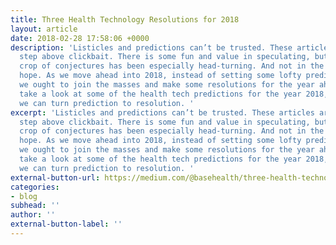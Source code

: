 ```yaml
---
title: Three Health Technology Resolutions for 2018
layout: article
date: 2018-02-28 17:58:06 +0000
description: 'Listicles and predictions can’t be trusted. These articles are one small
  step above clickbait. There is some fun and value in speculating, but this year’s
  crop of conjectures has been especially head-turning. And not in the way you might
  hope. As we move ahead into 2018, instead of setting some lofty predictions, perhaps
  we ought to join the masses and make some resolutions for the year ahead. Let’s
  take a look at some of the health tech predictions for the year 2018, and see where
  we can turn prediction to resolution. '
excerpt: 'Listicles and predictions can’t be trusted. These articles are one small
  step above clickbait. There is some fun and value in speculating, but this year’s
  crop of conjectures has been especially head-turning. And not in the way you might
  hope. As we move ahead into 2018, instead of setting some lofty predictions, perhaps
  we ought to join the masses and make some resolutions for the year ahead. Let’s
  take a look at some of the health tech predictions for the year 2018, and see where
  we can turn prediction to resolution. '
external-button-url: https://medium.com/@basehealth/three-health-technology-resolutions-for-2018-485a69c82e6b
categories:
- blog
subhead: ''
author: ''
external-button-label: ''
---
```

